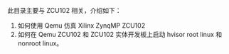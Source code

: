 


此目录主要与 ZCU102 相关，介绍如下：
1. 如何使用 Qemu 仿真 Xilinx ZynqMP ZCU102
2. 如何在 Qemu ZCU102 和 ZCU102 实体开发板上启动 hvisor root linux 和 nonroot linux。
